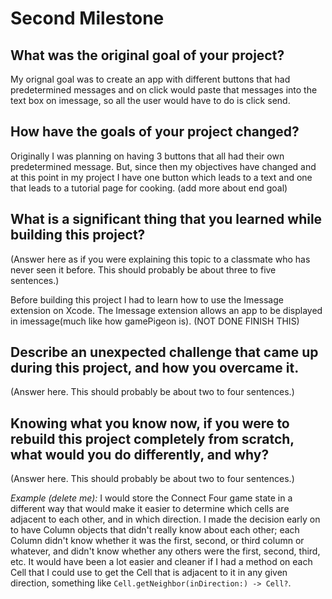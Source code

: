 # Second Milestone

## What was the original goal of your project?

My orignal goal was to create an app with different buttons that had predetermined messages and on click would paste that messages into the text box on imessage, so all the user would have to do is click send.

## How have the goals of your project changed?

Originally I was planning on having 3 buttons that all had their own predetermined message. But, since then my objectives have changed and at this point in my project I have one button which leads to a text and one that leads to a tutorial page for cooking. (add more about end goal)

## What is a significant thing that you learned while building this project?

(Answer here as if you were explaining this topic to a classmate who has never seen it before. This should probably be about three to five sentences.)

Before building this project I had to learn how to use the Imessage extension on Xcode. The Imessage extension allows an app to be displayed in imessage(much like how gamePigeon is). (NOT DONE FINISH THIS)

## Describe an unexpected challenge that came up during this project, and how you overcame it.

(Answer here. This should probably be about two to four sentences.)

## Knowing what you know now, if you were to rebuild this project completely from scratch, what would you do differently, and why?

(Answer here. This should probably be about two to four sentences.)

*Example (delete me):* I would store the Connect Four game state in a different way that would make it easier to determine which cells are adjacent to each other, and in which direction. I made the decision early on to have Column objects that didn't really know about each other; each Column didn't know whether it was the first, second, or third column or whatever, and didn't know whether any others were the first, second, third, etc. It would have been a lot easier and cleaner if I had a method on each Cell that I could use to get the Cell that is adjacent to it in any given direction, something like `Cell.getNeighbor(inDirection:) -> Cell?`.

